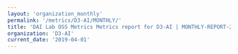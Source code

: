 ```yaml
---
layout: 'organization_monthly'
permalink: '/metrics/D3-AI/MONTHLY/'
title: 'DAI Lab OSS Metrics Metrics report for D3-AI | MONTHLY-REPORT-2019-04-01'
organization: 'D3-AI'
current_date: '2019-04-01'
---
```


